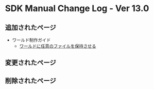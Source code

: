 # SDK Manual Change Log - Ver 13.0

## 追加されたページ

- ワールド制作ガイド
  - [ワールドに任意のファイルを保持させる](https://vrhikky.github.io/VketCloudSDK_Documents/latest/WorldMakingGuide/FileDeploymentConfig.html)

## 変更されたページ

## 削除されたページ
